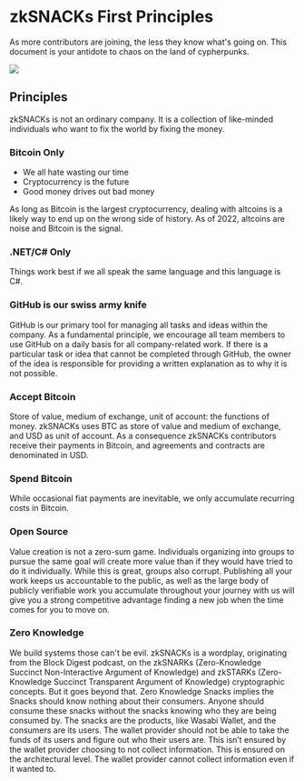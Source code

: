# zkSNACKs First Principles

As more contributors are joining, the less they know what's going on. This document is your antidote to chaos on the land of cypherpunks.

![](https://i.imgur.com/xOHEKvD.png)

## Principles

zkSNACKs is not an ordinary company. It is a collection of like-minded individuals who want to fix the world by fixing the money.

### Bitcoin Only

- We all hate wasting our time
- Cryptocurrency is the future
- Good money drives out bad money

As long as Bitcoin is the largest cryptocurrency, dealing with altcoins is a likely way to end up on the wrong side of history. As of 2022, altcoins are noise and Bitcoin is the signal.

### .NET/C# Only

Things work best if we all speak the same language and this language is C#.

### GitHub is our swiss army knife

GitHub is our primary tool for managing all tasks and ideas within the company. As a fundamental principle, we encourage all team members to use GitHub on a daily basis for all company-related work. If there is a particular task or idea that cannot be completed through GitHub, the owner of the idea is responsible for providing a written explanation as to why it is not possible.

### Accept Bitcoin

Store of value, medium of exchange, unit of account: the functions of money. zkSNACKs uses BTC as store of value and medium of exchange, and USD as unit of account. As a consequence zkSNACKs contributors receive their payments in Bitcoin, and agreements and contracts are denominated in USD.

### Spend Bitcoin

While occasional fiat payments are inevitable, we only accumulate recurring costs in Bitcoin.

### Open Source

Value creation is not a zero-sum game. Individuals organizing into groups to pursue the same goal will create more value than if they would have tried to do it individually. While this is great, groups also corrupt. Publishing all your work keeps us accountable to the public, as well as the large body of publicly verifiable work you accumulate throughout your journey with us will give you a strong competitive advantage finding a new job when the time comes for you to move on.

### Zero Knowledge

We build systems those can't be evil. zkSNACKs is a wordplay, originating from the Block Digest podcast, on the zkSNARKs (Zero-Knowledge Succinct Non-Interactive Argument of Knowledge) and zkSTARKs (Zero-Knowledge Succinct Transparent Argument of Knowledge) cryptographic concepts. But it goes beyond that. Zero Knowledge Snacks implies the Snacks should know nothing about their consumers. Anyone should consume these snacks without the snacks knowing who they are being consumed by. The snacks are the products, like Wasabi Wallet, and the consumers are its users. The wallet provider should not be able to take the funds of its users and figure out who their users are. This isn’t ensured by the wallet provider choosing to not collect information. This is ensured on the architectural level. The wallet provider cannot collect information even if it wanted to.
